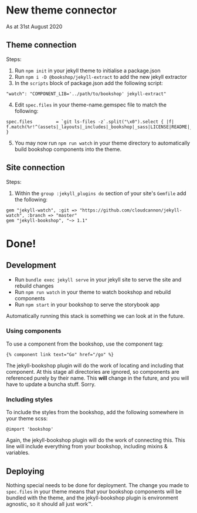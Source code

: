 # New theme connector
As at 31st August 2020 

## Theme connection
Steps:
1. Run `npm init` in your jekyll theme to initialise a package.json
2. Run `npm i -D @bookshop/jekyll-extract` to add the new jekyll extractor
3. In the `scripts` block of package.json add the following script:
```
"watch": "COMPONENT_LIB='../path/to/bookshop' jekyll-extract"
```

4. Edit `spec.files` in your theme-name.gemspec file to match the following:
```
spec.files         = `git ls-files -z`.split("\x0").select { |f| f.match(%r!^(assets|_layouts|_includes|_bookshop|_sass|LICENSE|README|_config\.yml)!i) }
```

5. You may now run `npm run watch` in your theme directory to automatically build bookshop components into the theme.

## Site connection
Steps:
1. Within the `group :jekyll_plugins do` section of your site's `Gemfile` add the following:
```
gem "jekyll-watch", :git => "https://github.com/cloudcannon/jekyll-watch", :branch => "master"
gem "jekyll-bookshop", "~> 1.1"
```


# Done!

## Development

- Run `bundle exec jekyll serve` in your jekyll site to serve the site and rebuild changes
- Run `npm run watch` in your theme to watch bookshop and rebuild components
- Run `npm start` in your bookshop to serve the storybook app

Automatically running this stack is something we can look at in the future.

### Using components

To use a component from the bookshop, use the component tag:
```
{% component link text="Go" href="/go" %}
```
The jekyll-bookshop plugin will do the work of locating and including that component. At this stage all directories are ignored, so components are referenced purely by their name. This **will** change in the future, and you will have to update a buncha stuff. Sorry.

### Including styles

To include the styles from the bookshop, add the following somewhere in your theme scss:
```
@import 'bookshop'
```
Again, the jekyll-bookshop plugin will do the work of connecting this. This line will include everything from your bookshop, including mixins & variables.

## Deploying

Nothing special needs to be done for deployment. The change you made to `spec.files` in your theme means that your bookshop components will be bundled with the theme, and the jekyll-bookshop plugin is environment agnostic, so it should all just work™️.
